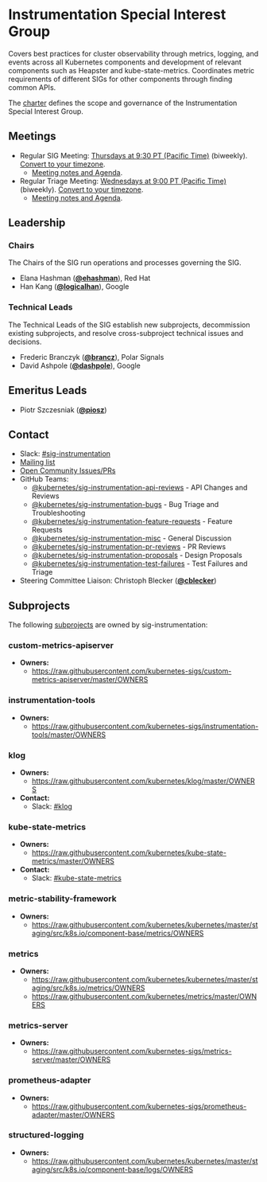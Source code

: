 <!---
This is an autogenerated file!

Please do not edit this file directly, but instead make changes to the
sigs.yaml file in the project root.

To understand how this file is generated, see https://git.k8s.io/community/generator/README.md
--->
# Instrumentation Special Interest Group

Covers best practices for cluster observability through metrics, logging, and events across all Kubernetes components and development of relevant components such as Heapster and kube-state-metrics. Coordinates metric requirements of different SIGs for other components through finding common APIs.

The [charter](charter.md) defines the scope and governance of the Instrumentation Special Interest Group.

## Meetings
* Regular SIG Meeting: [Thursdays at 9:30 PT (Pacific Time)](https://zoom.us/j/5342565819?pwd=RlVsK21NVnR1dmE3SWZQSXhveHZPdz09) (biweekly). [Convert to your timezone](http://www.thetimezoneconverter.com/?t=9:30&tz=PT%20%28Pacific%20Time%29).
  * [Meeting notes and Agenda](https://docs.google.com/document/d/1FE4AQ8B49fYbKhfg4Tx0cui1V0eI4o3PxoqQPUwNEiU/edit?usp=sharing).
* Regular Triage Meeting: [Wednesdays at 9:00 PT (Pacific Time)](https://zoom.us/j/5342565819?pwd=RlVsK21NVnR1dmE3SWZQSXhveHZPdz09) (biweekly). [Convert to your timezone](http://www.thetimezoneconverter.com/?t=9:00&tz=PT%20%28Pacific%20Time%29).
  * [Meeting notes and Agenda](https://docs.google.com/document/d/1FE4AQ8B49fYbKhfg4Tx0cui1V0eI4o3PxoqQPUwNEiU/edit?usp=sharing).

## Leadership

### Chairs
The Chairs of the SIG run operations and processes governing the SIG.

* Elana Hashman (**[@ehashman](https://github.com/ehashman)**), Red Hat
* Han Kang (**[@logicalhan](https://github.com/logicalhan)**), Google

### Technical Leads
The Technical Leads of the SIG establish new subprojects, decommission existing
subprojects, and resolve cross-subproject technical issues and decisions.

* Frederic Branczyk (**[@brancz](https://github.com/brancz)**), Polar Signals
* David Ashpole (**[@dashpole](https://github.com/dashpole)**), Google

## Emeritus Leads

* Piotr Szczesniak (**[@piosz](https://github.com/piosz)**)

## Contact
- Slack: [#sig-instrumentation](https://kubernetes.slack.com/messages/sig-instrumentation)
- [Mailing list](https://groups.google.com/forum/#!forum/kubernetes-sig-instrumentation)
- [Open Community Issues/PRs](https://github.com/kubernetes/community/labels/sig%2Finstrumentation)
- GitHub Teams:
    - [@kubernetes/sig-instrumentation-api-reviews](https://github.com/orgs/kubernetes/teams/sig-instrumentation-api-reviews) - API Changes and Reviews
    - [@kubernetes/sig-instrumentation-bugs](https://github.com/orgs/kubernetes/teams/sig-instrumentation-bugs) - Bug Triage and Troubleshooting
    - [@kubernetes/sig-instrumentation-feature-requests](https://github.com/orgs/kubernetes/teams/sig-instrumentation-feature-requests) - Feature Requests
    - [@kubernetes/sig-instrumentation-misc](https://github.com/orgs/kubernetes/teams/sig-instrumentation-misc) - General Discussion
    - [@kubernetes/sig-instrumentation-pr-reviews](https://github.com/orgs/kubernetes/teams/sig-instrumentation-pr-reviews) - PR Reviews
    - [@kubernetes/sig-instrumentation-proposals](https://github.com/orgs/kubernetes/teams/sig-instrumentation-proposals) - Design Proposals
    - [@kubernetes/sig-instrumentation-test-failures](https://github.com/orgs/kubernetes/teams/sig-instrumentation-test-failures) - Test Failures and Triage
- Steering Committee Liaison: Christoph Blecker (**[@cblecker](https://github.com/cblecker)**)

## Subprojects

The following [subprojects][subproject-definition] are owned by sig-instrumentation:
### custom-metrics-apiserver
- **Owners:**
  - https://raw.githubusercontent.com/kubernetes-sigs/custom-metrics-apiserver/master/OWNERS
### instrumentation-tools
- **Owners:**
  - https://raw.githubusercontent.com/kubernetes-sigs/instrumentation-tools/master/OWNERS
### klog
- **Owners:**
  - https://raw.githubusercontent.com/kubernetes/klog/master/OWNERS
- **Contact:**
  - Slack: [#klog](https://kubernetes.slack.com/messages/klog)
### kube-state-metrics
- **Owners:**
  - https://raw.githubusercontent.com/kubernetes/kube-state-metrics/master/OWNERS
- **Contact:**
  - Slack: [#kube-state-metrics](https://kubernetes.slack.com/messages/kube-state-metrics)
### metric-stability-framework
- **Owners:**
  - https://raw.githubusercontent.com/kubernetes/kubernetes/master/staging/src/k8s.io/component-base/metrics/OWNERS
### metrics
- **Owners:**
  - https://raw.githubusercontent.com/kubernetes/kubernetes/master/staging/src/k8s.io/metrics/OWNERS
  - https://raw.githubusercontent.com/kubernetes/metrics/master/OWNERS
### metrics-server
- **Owners:**
  - https://raw.githubusercontent.com/kubernetes-sigs/metrics-server/master/OWNERS
### prometheus-adapter
- **Owners:**
  - https://raw.githubusercontent.com/kubernetes-sigs/prometheus-adapter/master/OWNERS
### structured-logging
- **Owners:**
  - https://raw.githubusercontent.com/kubernetes/kubernetes/master/staging/src/k8s.io/component-base/logs/OWNERS

[subproject-definition]: https://github.com/kubernetes/community/blob/master/governance.md#subprojects
<!-- BEGIN CUSTOM CONTENT -->

<!-- END CUSTOM CONTENT -->
